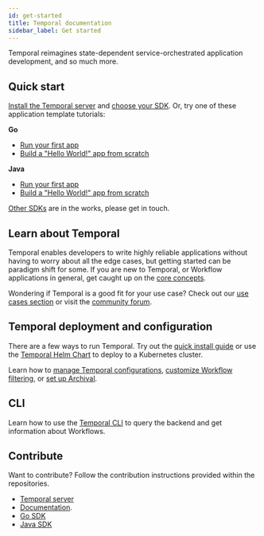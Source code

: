 ```yaml
---
id: get-started
title: Temporal documentation
sidebar_label: Get started
---
```


Temporal reimagines state-dependent service-orchestrated application development, and so much more.

## Quick start

[Install the Temporal server](/docs/server-quick-install/) and [choose your SDK](/docs/sdks-introduction). Or, try one of these application template tutorials:

**Go**

- [Run your first app](/docs/go-run-your-first-app/)
- [Build a "Hello World!" app from scratch](/docs/go-hello-world)

**Java**

- [Run your first app](/docs/java-run-your-first-app/)
- [Build a "Hello World!" app from scratch](/docs/java-hello-world)

[Other SDKs](/docs/sdks-introduction/#other-sdks) are in the works, please get in touch.

## Learn about Temporal

Temporal enables developers to write highly reliable applications without having to worry about all the edge cases, but getting started can be paradigm shift for some. If you are new to Temporal, or Workflow applications in general, get caught up on the [core concepts](/docs/overview/).

Wondering if Temporal is a good fit for your use case? Check out our [use cases section](/docs/use-cases-orchestration/) or visit the [community forum](https://community.temporal.io/tag/use-case-validation).

## Temporal deployment and configuration


There are a few ways to run Temporal. Try out the [quick install guide](/docs/server-quick-install/) or use the [Temporal Helm Chart](https://github.com/temporalio/helm-charts) to deploy to a Kubernetes cluster.

Learn how to [manage Temporal configurations](/docs/configure-temporal-server/), [customize Workflow filtering](/docs/filter-workflows/), or [set up Archival](/docs/archive-data).

## CLI

Learn how to use the [Temporal CLI](/docs/tctl/) to query the backend and get information about Workflows.

## Contribute

Want to contribute? Follow the contribution instructions provided within the repositories.

- [Temporal server](https://github.com/temporalio/temporal/blob/master/CONTRIBUTING.md)
- [Documentation](https://github.com/temporalio/documentation-legacy/blob/master/README.md).
- [Go SDK](https://github.com/temporalio/go-sdk/blob/master/CONTRIBUTING.md)
- [Java SDK](https://github.com/temporalio/java-sdk/blob/master/CONTRIBUTING.md)
